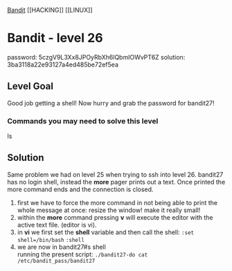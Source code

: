 
[Bandit](Bandit.md)     [[HACKING]]     [[LINUX]]

# Bandit - level 26

password: 5czgV9L3Xx8JPOyRbXh6lQbmIOWvPT6Z 
solution: 3ba3118a22e93127a4ed485be72ef5ea 

## Level Goal  

Good job getting a shell! Now hurry and grab the password for bandit27!

### Commands you may need to solve this level
ls

## Solution
Same problem we had on level 25 when trying to ssh into level 26.
bandit27 has no login shell, instead the **more** pager prints out a text. Once
printed the more command ends and the connection is closed.
1. first we have to force the more command in not being able to print the whole
   message at once:
   resize the window! make it really small!
2. within the **more** command pressing **v** will execute the editor with the
   active text file. (editor is vi).
3. in **vi** we first set the **shell** variable and then call the shell:
   `:set shell=/bin/bash`
   `:shell`
4. we are now in bandit27#s shell  
   running the present script:
   `./bandit27-do cat /etc/bandit_pass/bandit27`
   


